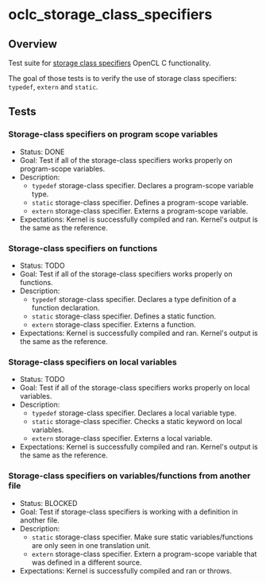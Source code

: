 # oclc_storage_class_specifiers

## Overview
Test suite for [storage class specifiers](https://www.khronos.org/registry/OpenCL/specs/2.2/html/OpenCL_C.html#storage-class-specifiers) OpenCL C functionality.

The goal of those tests is to verify the use of storage class specifiers: `typedef`, `extern` and `static`.

## Tests

### Storage-class specifiers on program scope variables
* Status: DONE
* Goal: Test if all of the storage-class specifiers works properly on program-scope variables.
* Description:
  * `typedef` storage-class specifier. Declares a program-scope variable type.
  * `static` storage-class specifier. Defines a program-scope variable.
  * `extern` storage-class specifier. Externs a program-scope variable.
* Expectations: Kernel is successfully compiled and ran. Kernel's output is the same as the reference.

### Storage-class specifiers on functions
* Status: TODO
* Goal: Test if all of the storage-class specifiers works properly on functions.
* Description:
  * `typedef` storage-class specifier. Declares a type definition of a function declaration.
  * `static` storage-class specifier. Defines a static function.
  * `extern` storage-class specifier. Externs a function.
* Expectations: Kernel is successfully compiled and ran. Kernel's output is the same as the reference.

### Storage-class specifiers on local variables
* Status: TODO
* Goal: Test if all of the storage-class specifiers works properly on local variables.
* Description:
  * `typedef` storage-class specifier. Declares a local variable type.
  * `static` storage-class specifier. Checks a static keyword on local variables.
  * `extern` storage-class specifier. Externs a local variable.
* Expectations: Kernel is successfully compiled and ran. Kernel's output is the same as the reference.

### Storage-class specifiers on variables/functions from another file
* Status: BLOCKED
* Goal: Test if storage-class specifiers is working with a definition in another file.
* Description:
  * `static` storage-class specifier. Make sure static variables/functions are only seen in one translation unit.
  * `extern` storage-class specifier. Extern a program-scope variable that was defined in a different source.
* Expectations: Kernel is successfully compiled and ran or throws.
